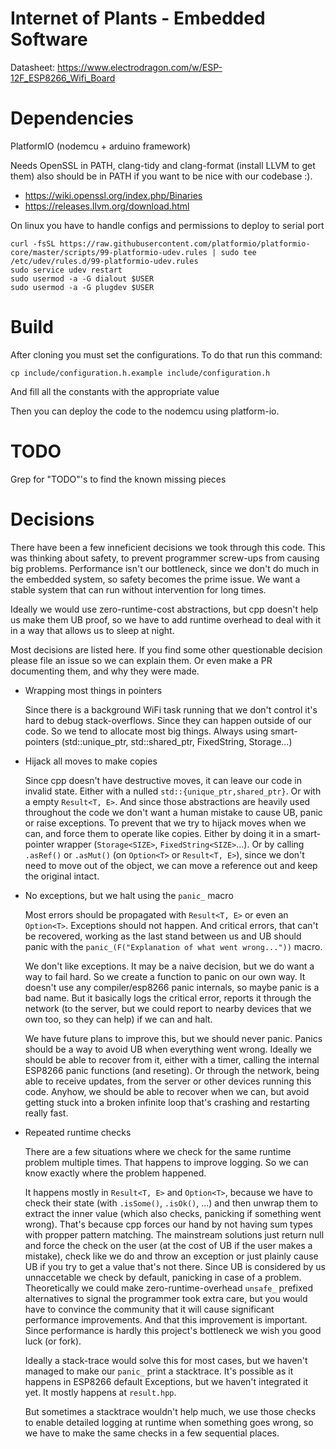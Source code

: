 # Internet of Plants - Embedded Software

Datasheet: https://www.electrodragon.com/w/ESP-12F_ESP8266_Wifi_Board

# Dependencies

PlatformIO (nodemcu + arduino framework)

Needs OpenSSL in PATH, clang-tidy and clang-format (install LLVM to get them) also should be in PATH if you want to be nice with our codebase :).

- https://wiki.openssl.org/index.php/Binaries
- https://releases.llvm.org/download.html

On linux you have to handle configs and permissions to deploy to serial port

```
curl -fsSL https://raw.githubusercontent.com/platformio/platformio-core/master/scripts/99-platformio-udev.rules | sudo tee /etc/udev/rules.d/99-platformio-udev.rules
sudo service udev restart
sudo usermod -a -G dialout $USER
sudo usermod -a -G plugdev $USER
```

# Build

After cloning you must set the configurations. To do that run this command:

`cp include/configuration.h.example include/configuration.h`

And fill all the constants with the appropriate value

Then you can deploy the code to the nodemcu using platform-io.

# TODO

Grep for "TODO"'s to find the known missing pieces

# Decisions

There have been a few inneficient decisions we took through this code. This was thinking about safety, to prevent programmer screw-ups from causing big problems. Performance isn't our bottleneck, since we don't do much in the embedded system, so safety becomes the prime issue. We want a stable system that can run without intervention for long times.

Ideally we would use zero-runtime-cost abstractions, but cpp doesn't help us make them UB proof, so we have to add runtime overhead to deal with it in a way that allows us to sleep at night.

Most decisions are listed here. If you find some other questionable decision please file an issue so we can explain them. Or even make a PR documenting them, and why they were made.

- Wrapping most things in pointers

    Since there is a background WiFi task running that we don't control it's hard to debug stack-overflows. Since they can happen outside of our code. So we tend to allocate most big things. Always using smart-pointers (std::unique_ptr, std::shared_ptr, FixedString<SIZE>, Storage<SIZE>...)

- Hijack all moves to make copies

    Since cpp doesn't have destructive moves, it can leave our code in invalid state. Either with a nulled `std::{unique_ptr,shared_ptr}`. Or with a empty `Result<T, E>`. And since those abstractions are heavily used throughout the code we don't want a human mistake to cause UB, panic or raise exceptions. To prevent that we try to hijack moves when we can, and force them to operate like copies. Either by doing it in a smart-pointer wrapper (`Storage<SIZE>`, `FixedString<SIZE>`...). Or by calling `.asRef()` or `.asMut()` (on `Option<T>` or `Result<T, E>`), since we don't need to move out of the object, we can move a reference out and keep the original intact.

- No exceptions, but we halt using the `panic_` macro

    Most errors should be propagated with `Result<T, E>` or even an `Option<T>`. Exceptions should not happen. And critical errors, that can't be recovered, working as the last stand between us and UB should panic with the `panic_(F("Explanation of what went wrong..."))` macro.

    We don't like exceptions. It may be a naive decision, but we do want a way to fail hard. So we create a function to panic on our own way. It doesn't use any compiler/esp8266 panic internals, so maybe panic is a bad name. But it basically logs the critical error, reports it through the network (to the server, but we could report to nearby devices that we own too, so they can help) if we can and halt.

    We have future plans to improve this, but we should never panic. Panics should be a way to avoid UB when everything went wrong. Ideally we should be able to recover from it, either with a timer, calling the internal ESP8266 panic functions (and reseting). Or through the network, being able to receive updates, from the server or other devices running this code. Anyhow, we should be able to recover when we can, but avoid getting stuck into a broken infinite loop that's crashing and restarting really fast.

- Repeated runtime checks

    There are a few situations where we check for the same runtime problem multiple times. That happens to improve logging. So we can know exactly where the problem happened.
    
    It happens mostly in `Result<T, E>` and `Option<T>`, because we have to check their state (with `.isSome()`, `.isOk()`, ...) and then unwrap them to extract the inner value (which also checks, panicking if something went wrong). That's because cpp forces our hand by not having sum types with propper pattern matching. The mainstream solutions just return null and force the check on the user (at the cost of UB if the user makes a mistake), check like we do and throw an exception or just plainly cause UB if you try to get a value that's not there. Since UB is considered by us unnaccetable we check by default, panicking in case of a problem. Theoretically we could make zero-runtime-overhead `unsafe_` prefixed alternatives to signal the programmer took extra care, but you would have to convince the community that it will cause significant performance improvements. And that this improvement is important. Since performance is hardly this project's bottleneck we wish you good luck (or fork).

    Ideally a stack-trace would solve this for most cases, but we haven't managed to make our `panic_` print a stacktrace. It's possible as it happens in ESP8266 default Exceptions, but we haven't integrated it yet. It mostly happens at `result.hpp`.

    But sometimes a stacktrace wouldn't help much, we use those checks to enable detailed logging at runtime when something goes wrong, so we have to make the same checks in a few sequential places.